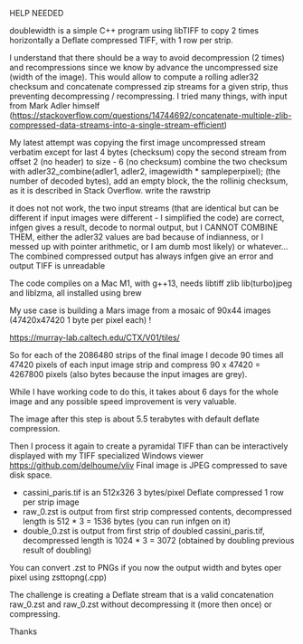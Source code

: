 HELP NEEDED

doublewidth is a simple C++ program using libTIFF to copy 2 times horizontally a Deflate compressed TIFF,
with 1 row per strip.

I understand that there should be a way to avoid decompression (2 times) and recompressions since we
know by advance the uncompressed size (width of the image).
This would allow to compute a rolling adler32 checksum and concatenate compressed zip streams for a given strip, thus preventing decompressing / recompressing.
I tried many things, with input from Mark Adler himself (https://stackoverflow.com/questions/14744692/concatenate-multiple-zlib-compressed-data-streams-into-a-single-stream-efficient)

My latest attempt was copying the first image uncompressed stream verbatim except for last 4 bytes (checksum)
copy the second stream from offset 2 (no header) to size - 6 (no checksum)
combine the two checksum with adler32_combine(adler1, adler2, imagewidth * sampleperpixel);  (the number of decoded bytes), 
add an empty block, the the rollinig checksum, as it is described in Stack Overflow. 
write the rawstrip

it does not not work, the two input streams (that are identical but can be different if input images were different - I simplified the code) are correct, 
infgen gives a result, decode to normal output, but I CANNOT COMBINE THEM, either the adler32 values are bad because of indianness, or I messed up with pointer arithmetic, 
or I am dumb most likely) or whatever...
The combined compressed output has always infgen give an error and  output TIFF is unreadable

The code compiles on a Mac M1, with g++13, needs libtiff zlib lib(turbo)jpeg and liblzma, all installed using brew

My use case is building a Mars image from  a mosaic of 90x44 images (47420x47420 1 byte per pixel each) !

https://murray-lab.caltech.edu/CTX/V01/tiles/

So for each of the 2086480 strips of the final image I decode 90 times all 47420 pixels of each input image strip and compress 90 x 47420 = 4267800 pixels (also bytes because the input images are grey).

While I have working code to do this, it takes about 6 days for the whole image and any possible speed improvement is very valuable.

The image after this step is about 5.5 terabytes with default deflate compression.

Then I process it again to create a pyramidal TIFF than can be interactively displayed with my TIFF specialized Windows viewer https://github.com/delhoume/vliv 
Final image is JPEG compressed to save disk space.

  - cassini_paris.tif is an 512x326 3 bytes/pixel Deflate compressed 1 row per strip image
  - raw_0.zst is output from first strip compressed contents, decompressed length is 512 * 3 = 1536 bytes (you can run infgen on it)
  - double_0.zst is output from first strip of doubled cassini_paris.tif, decompressed length is 1024 * 3 = 3072 (obtained by doubling previous result of doubling)

You can convert .zst to PNGs if you now the output width and bytes oper pixel using zsttopng(.cpp) 

The challenge is creating a Deflate stream that is a valid concatenation raw_0.zst and raw_0.zst without decompressing it (more then once) or compressing.


Thanks

